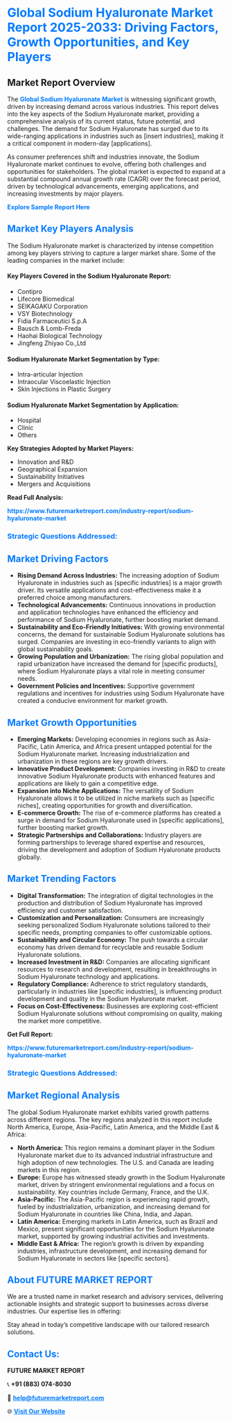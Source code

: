 <h1 style="color: #007BFF;">Global Sodium Hyaluronate Market Report 2025-2033: Driving Factors, Growth Opportunities, and Key Players</h1>

<section id="overview">
<h2>Market Report Overview</h2>
<p>The <a href="https://www.futuremarketreport.com/industry-report/sodium-hyaluronate-market" style="color: #007BFF; text-decoration: none;"><strong>Global Sodium Hyaluronate Market</strong></a> is witnessing significant growth, driven by increasing demand across various industries. This report delves into the key aspects of the Sodium Hyaluronate market, providing a comprehensive analysis of its current status, future potential, and challenges. The demand for Sodium Hyaluronate has surged due to its wide-ranging applications in industries such as [insert industries], making it a critical component in modern-day [applications].</p>
<p>As consumer preferences shift and industries innovate, the Sodium Hyaluronate market continues to evolve, offering both challenges and opportunities for stakeholders. The global market is expected to expand at a substantial compound annual growth rate (CAGR) over the forecast period, driven by technological advancements, emerging applications, and increasing investments by major players.</p>
</section>

<section id="overview">
<p><a href="https://www.futuremarketreport.com/request-sample/reportId=84335" style="color: #007BFF; text-decoration: none;"><strong>Explore Sample Report Here</strong></a></p>
</section>

<section id="key-players">
<h2 style="color: #007BFF;">Market Key Players Analysis</h2>
<p>The Sodium Hyaluronate market is characterized by intense competition among key players striving to capture a larger market share. Some of the leading companies in the market include:</p>
<h4>Key Players Covered in the Sodium Hyaluronate Report:</h4>
<ul><li>Contipro</li><li>Lifecore Biomedical</li><li>SEIKAGAKU Corporation</li><li>VSY Biotechnology</li><li>Fidia Farmaceutici S.p.A</li><li>Bausch &amp; Lomb-Freda</li><li>Haohai Biological Technology</li><li>Jingfeng Zhiyao Co.,Ltd</li></ul>
<h4>Sodium Hyaluronate Market Segmentation by Type:</h4>
<ul><li>Intra-articular Injection</li><li>Intraocular Viscoelastic Injection</li><li>Skin Injections in Plastic Surgery</li></ul>

<h4>Sodium Hyaluronate Market Segmentation by Application:</h4>
<ul><li>Hospital</li><li>Clinic</li><li>Others</li></ul>
<p><strong>Key Strategies Adopted by Market Players:</strong></p>
<ul>
<li>Innovation and R&D</li>
<li>Geographical Expansion</li>
<li>Sustainability Initiatives</li>
<li>Mergers and Acquisitions</li>
</ul>
</section>

<section>
<p><strong>Read Full Analysis: </strong></p><a href="https://www.futuremarketreport.com/industry-report/sodium-hyaluronate-market" style="color: #007BFF; text-decoration: none;"><strong>https://www.futuremarketreport.com/industry-report/sodium-hyaluronate-market</strong></a>
<h3 style="color: #007BFF;">Strategic Questions Addressed:</h3>
</section>

<section id="driving-factors">
<h2 style="color: #007BFF;">Market Driving Factors</h2>
<ul>
<li><strong>Rising Demand Across Industries:</strong> The increasing adoption of Sodium Hyaluronate in industries such as [specific industries] is a major growth driver. Its versatile applications and cost-effectiveness make it a preferred choice among manufacturers.</li>
<li><strong>Technological Advancements:</strong> Continuous innovations in production and application technologies have enhanced the efficiency and performance of Sodium Hyaluronate, further boosting market demand.</li>
<li><strong>Sustainability and Eco-Friendly Initiatives:</strong> With growing environmental concerns, the demand for sustainable Sodium Hyaluronate solutions has surged. Companies are investing in eco-friendly variants to align with global sustainability goals.</li>
<li><strong>Growing Population and Urbanization:</strong> The rising global population and rapid urbanization have increased the demand for [specific products], where Sodium Hyaluronate plays a vital role in meeting consumer needs.</li>
<li><strong>Government Policies and Incentives:</strong> Supportive government regulations and incentives for industries using Sodium Hyaluronate have created a conducive environment for market growth.</li>
</ul>
</section>

<section id="growth-opportunities">
<h2 style="color: #007BFF;">Market Growth Opportunities</h2>
<ul>
<li><strong>Emerging Markets:</strong> Developing economies in regions such as Asia-Pacific, Latin America, and Africa present untapped potential for the Sodium Hyaluronate market. Increasing industrialization and urbanization in these regions are key growth drivers.</li>
<li><strong>Innovative Product Development:</strong> Companies investing in R&D to create innovative Sodium Hyaluronate products with enhanced features and applications are likely to gain a competitive edge.</li>
<li><strong>Expansion into Niche Applications:</strong> The versatility of Sodium Hyaluronate allows it to be utilized in niche markets such as [specific niches], creating opportunities for growth and diversification.</li>
<li><strong>E-commerce Growth:</strong> The rise of e-commerce platforms has created a surge in demand for Sodium Hyaluronate used in [specific applications], further boosting market growth.</li>
<li><strong>Strategic Partnerships and Collaborations:</strong> Industry players are forming partnerships to leverage shared expertise and resources, driving the development and adoption of Sodium Hyaluronate products globally.</li>
</ul>
</section>

<section id="trending-factors">
<h2 style="color: #007BFF;">Market Trending Factors</h2>
<ul>
<li><strong>Digital Transformation:</strong> The integration of digital technologies in the production and distribution of Sodium Hyaluronate has improved efficiency and customer satisfaction.</li>
<li><strong>Customization and Personalization:</strong> Consumers are increasingly seeking personalized Sodium Hyaluronate solutions tailored to their specific needs, prompting companies to offer customizable options.</li>
<li><strong>Sustainability and Circular Economy:</strong> The push towards a circular economy has driven demand for recyclable and reusable Sodium Hyaluronate solutions.</li>
<li><strong>Increased Investment in R&D:</strong> Companies are allocating significant resources to research and development, resulting in breakthroughs in Sodium Hyaluronate technology and applications.</li>
<li><strong>Regulatory Compliance:</strong> Adherence to strict regulatory standards, particularly in industries like [specific industries], is influencing product development and quality in the Sodium Hyaluronate market.</li>
<li><strong>Focus on Cost-Effectiveness:</strong> Businesses are exploring cost-efficient Sodium Hyaluronate solutions without compromising on quality, making the market more competitive.</li>
</ul>
</section>

<section>
<p><strong>Get Full Report: </strong></p><a href="https://www.futuremarketreport.com/industry-report/sodium-hyaluronate-market" style="color: #007BFF; text-decoration: none;"><strong>https://www.futuremarketreport.com/industry-report/sodium-hyaluronate-market</strong></a>
<h3 style="color: #007BFF;">Strategic Questions Addressed:</h3>
</section>


<section id="regional-analysis">
<h2 style="color: #007BFF;">Market Regional Analysis</h2>
<p>The global Sodium Hyaluronate market exhibits varied growth patterns across different regions. The key regions analyzed in this report include North America, Europe, Asia-Pacific, Latin America, and the Middle East & Africa:</p>
<ul>
<li><strong>North America:</strong> This region remains a dominant player in the Sodium Hyaluronate market due to its advanced industrial infrastructure and high adoption of new technologies. The U.S. and Canada are leading markets in this region.</li>
<li><strong>Europe:</strong> Europe has witnessed steady growth in the Sodium Hyaluronate market, driven by stringent environmental regulations and a focus on sustainability. Key countries include Germany, France, and the U.K.</li>
<li><strong>Asia-Pacific:</strong> The Asia-Pacific region is experiencing rapid growth, fueled by industrialization, urbanization, and increasing demand for Sodium Hyaluronate in countries like China, India, and Japan.</li>
<li><strong>Latin America:</strong> Emerging markets in Latin America, such as Brazil and Mexico, present significant opportunities for the Sodium Hyaluronate market, supported by growing industrial activities and investments.</li>
<li><strong>Middle East & Africa:</strong> The region’s growth is driven by expanding industries, infrastructure development, and increasing demand for Sodium Hyaluronate in sectors like [specific sectors].</li>
</ul>
</section>

<footer>
<h2 style="color: #007BFF;">About FUTURE MARKET REPORT</h2>
<p>We are a trusted name in market research and advisory services, delivering actionable insights and strategic support to businesses across diverse industries. Our expertise lies in offering:</p>

<p>Stay ahead in today’s competitive landscape with our tailored research solutions.</p>

<h2 style="color: #007BFF;">Contact Us:</h2>
<p><strong>FUTURE MARKET REPORT</strong></p>
<p>📞 <strong>+91 (883) 074-8030</strong></p>
<p>📧 <strong><a href="mailto:help@futuremarketreport.com" style="color: #007BFF;">help@futuremarketreport.com</a></strong></p>
<p>🌐 <strong><a href="https://www.futuremarketreport.com/" style="color: #007BFF;">Visit Our Website</a></strong></p>
</footer>